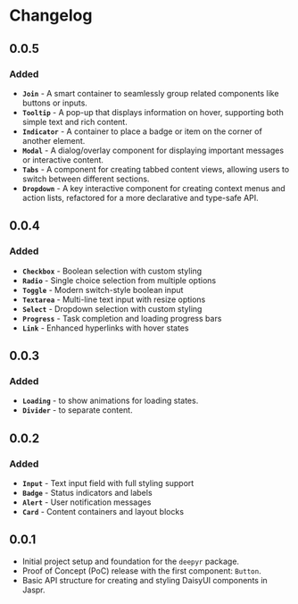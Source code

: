 # Changelog

## 0.0.5

### Added

- **`Join`** - A smart container to seamlessly group related components like buttons or inputs.
- **`Tooltip`** - A pop-up that displays information on hover, supporting both simple text and rich content.
- **`Indicator`** - A container to place a badge or item on the corner of another element.
- **`Modal`** - A dialog/overlay component for displaying important messages or interactive content.
- **`Tabs`** - A component for creating tabbed content views, allowing users to switch between different sections.
- **`Dropdown`** - A key interactive component for creating context menus and action lists, refactored for a more declarative and type-safe API.

## 0.0.4

### Added

- **`Checkbox`** - Boolean selection with custom styling
- **`Radio`** - Single choice selection from multiple options
- **`Toggle`** - Modern switch-style boolean input
- **`Textarea`** - Multi-line text input with resize options
- **`Select`** - Dropdown selection with custom styling
- **`Progress`** - Task completion and loading progress bars
- **`Link`** - Enhanced hyperlinks with hover states

## 0.0.3

### Added

- **`Loading`** - to show animations for loading states.
- **`Divider`** - to separate content.

## 0.0.2

### Added

- **`Input`** - Text input field with full styling support
- **`Badge`** - Status indicators and labels
- **`Alert`** - User notification messages
- **`Card`** - Content containers and layout blocks

## 0.0.1

- Initial project setup and foundation for the `deepyr` package.
- Proof of Concept (PoC) release with the first component: `Button`.
- Basic API structure for creating and styling DaisyUI components in Jaspr.
